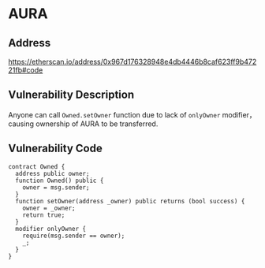 # AURA
## Address
https://etherscan.io/address/0x967d176328948e4db4446b8caf623ff9b47221fb#code

## Vulnerability Description
Anyone can call `Owned.setOwner` function due to lack of `onlyOwner` modifier，causing ownership of AURA to be transferred.


## Vulnerability Code
```solidity
contract Owned {
  address public owner;
  function Owned() public {
    owner = msg.sender;
  }
  function setOwner(address _owner) public returns (bool success) {
    owner = _owner;
    return true;
  }
  modifier onlyOwner {
    require(msg.sender == owner);
    _;
  }
}
```
